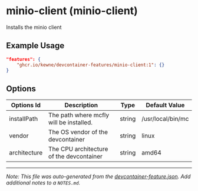 
# minio-client (minio-client)

Installs the minio client

## Example Usage

```json
"features": {
    "ghcr.io/kewne/devcontainer-features/minio-client:1": {}
}
```

## Options

| Options Id | Description | Type | Default Value |
|-----|-----|-----|-----|
| installPath | The path where mcfly will be installed. | string | /usr/local/bin/mc |
| vendor | The OS vendor of the devcontainer | string | linux |
| architecture | The CPU architecture of the devcontainer | string | amd64 |



---

_Note: This file was auto-generated from the [devcontainer-feature.json](https://github.com/kewne/devcontainer-features/blob/main/src/minio-client/devcontainer-feature.json).  Add additional notes to a `NOTES.md`._
